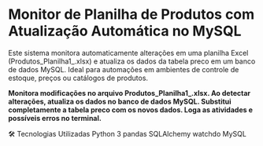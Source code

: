 # Monitor de Planilha de Produtos com Atualização Automática no MySQL

<p>Este sistema monitora automaticamente alterações em uma planilha Excel (Produtos_Planilha1_.xlsx) e atualiza os dados da tabela preco em um banco de dados MySQL. Ideal para automações em ambientes de controle de estoque, preços ou catálogos de produtos.</p>

<b>
  Monitora modificações no arquivo Produtos_Planilha1_.xlsx.
Ao detectar alterações, atualiza os dados no banco de dados MySQL.
Substitui completamente a tabela preco com os novos dados.
Loga as atividades e possíveis erros no terminal.
</b>

🛠️ Tecnologias Utilizadas
Python 3
pandas
SQLAlchemy
watchdo
MySQL
